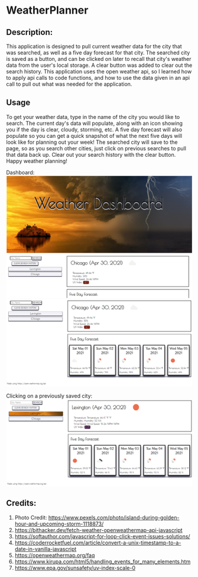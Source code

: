 # WeatherPlanner
## Description:
This application is designed to pull current weather data for the city that was searched, as well as a five day forecast for that city. The searched city is saved as a button, and can be clicked on later to recall that city's weather data from the user's local storage. A clear button was added to clear out the search history. This application uses the open weather api, so I learned how to apply api calls to code functions, and how to use the data given in an api call to pull out what was needed for the application.

## Usage
To get your weather data, type in the name of the city you would like to search. The current day's data will populate, along with an icon showing you if the day is clear, cloudy, storming, etc. A five day forecast will also populate so you can get a quick snapshot of what the next five days will look like for planning out your week!
The searched city will save to the page, so as you search other cities, just click on previous searches to pull that data back up. Clear out your search history with the clear button. Happy weather planning!

Dashboard:
![Screenshot of current weather](Assets/Screenshot1.png)
![Screenshot of the five day forecast](Assets/screenshot2.png)

Clicking on a previously saved city:
![Weather of a previously searched city](Assets/screenshot3.png)



## Credits:
1. Photo Credit: https://www.pexels.com/photo/island-during-golden-hour-and-upcoming-storm-1118873/
2. https://bithacker.dev/fetch-weather-openweathermap-api-javascript
3. https://softauthor.com/javascript-for-loop-click-event-issues-solutions/
4. https://coderrocketfuel.com/article/convert-a-unix-timestamp-to-a-date-in-vanilla-javascript
5. https://openweathermap.org/faq
6. https://www.kirupa.com/html5/handling_events_for_many_elements.htm
7. https://www.epa.gov/sunsafety/uv-index-scale-0